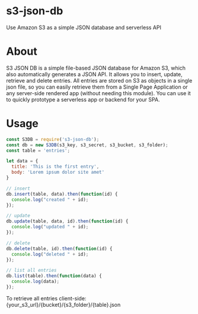# s3-json-db

Use Amazon S3 as a simple JSON database and serverless API

# About

S3 JSON DB is a simple file-based JSON database for Amazon S3, which also automatically generates a JSON API. It allows you to insert, update, retrieve and delete entries. All entries are stored on S3 as objects in a single json file, so you can easily retrieve them from a Single Page Application or any server-side rendered app (without needing this module). You can use it to quickly prototype a serverless app or backend for your SPA.

# Usage

```javascript
const S3DB = require('s3-json-db');
const db = new S3DB(s3_key, s3_secret, s3_bucket, s3_folder);
const table = 'entries';

let data = {
  title: 'This is the first entry',
  body: 'Lorem ipsum dolor site amet'
}

// insert
db.insert(table, data).then(function(id) {
  console.log("created " + id);
});

// update
db.update(table, data, id).then(function(id) {
  console.log("updated " + id);
});

// delete
db.delete(table, id).then(function(id) {
  console.log("deleted " + id);
});

// list all entries
db.list(table).then(function(data) {
  console.log(data);
});
```

To retrieve all entries client-side:
    {your_s3_url}/{bucket}/{s3_folder}/{table}.json

